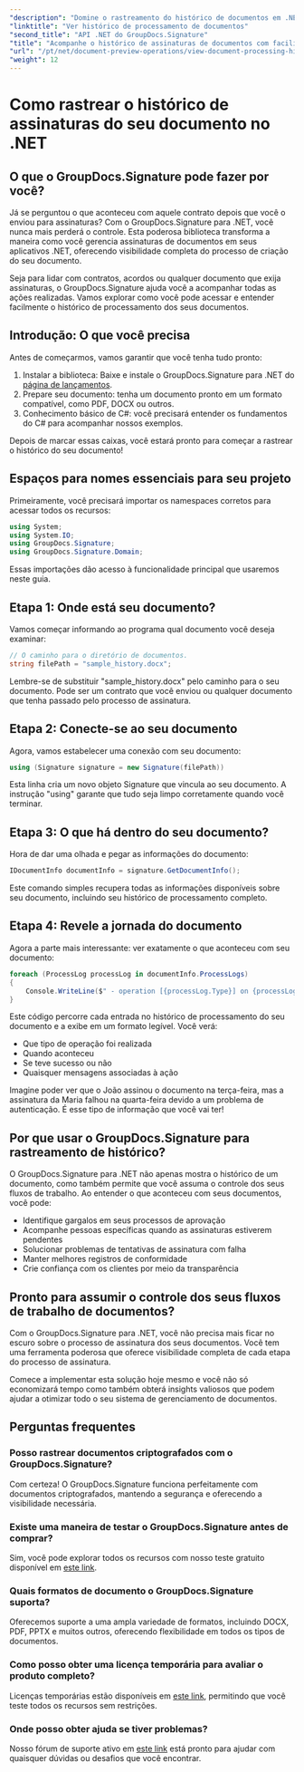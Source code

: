 ```yaml
---
"description": "Domine o rastreamento do histórico de documentos em .NET com o GroupDocs.Signature. Nosso guia passo a passo ajuda você a monitorar os processos de assinatura e otimizar o gerenciamento do fluxo de trabalho."
"linktitle": "Ver histórico de processamento de documentos"
"second_title": "API .NET do GroupDocs.Signature"
"title": "Acompanhe o histórico de assinaturas de documentos com facilidade no .NET"
"url": "/pt/net/document-preview-operations/view-document-processing-history/"
"weight": 12
---
```


# Como rastrear o histórico de assinaturas do seu documento no .NET

## O que o GroupDocs.Signature pode fazer por você?

Já se perguntou o que aconteceu com aquele contrato depois que você o enviou para assinaturas? Com o GroupDocs.Signature para .NET, você nunca mais perderá o controle. Esta poderosa biblioteca transforma a maneira como você gerencia assinaturas de documentos em seus aplicativos .NET, oferecendo visibilidade completa do processo de criação do seu documento.

Seja para lidar com contratos, acordos ou qualquer documento que exija assinaturas, o GroupDocs.Signature ajuda você a acompanhar todas as ações realizadas. Vamos explorar como você pode acessar e entender facilmente o histórico de processamento dos seus documentos.

## Introdução: O que você precisa

Antes de começarmos, vamos garantir que você tenha tudo pronto:

1. Instalar a biblioteca: Baixe e instale o GroupDocs.Signature para .NET do [página de lançamentos](https://releases.groupdocs.com/signature/net/).
2. Prepare seu documento: tenha um documento pronto em um formato compatível, como PDF, DOCX ou outros.
3. Conhecimento básico de C#: você precisará entender os fundamentos do C# para acompanhar nossos exemplos.

Depois de marcar essas caixas, você estará pronto para começar a rastrear o histórico do seu documento!

## Espaços para nomes essenciais para seu projeto

Primeiramente, você precisará importar os namespaces corretos para acessar todos os recursos:

```csharp
using System;
using System.IO;
using GroupDocs.Signature;
using GroupDocs.Signature.Domain;
```

Essas importações dão acesso à funcionalidade principal que usaremos neste guia.

## Etapa 1: Onde está seu documento?

Vamos começar informando ao programa qual documento você deseja examinar:

```csharp
// O caminho para o diretório de documentos.
string filePath = "sample_history.docx";
```

Lembre-se de substituir "sample_history.docx" pelo caminho para o seu documento. Pode ser um contrato que você enviou ou qualquer documento que tenha passado pelo processo de assinatura.

## Etapa 2: Conecte-se ao seu documento

Agora, vamos estabelecer uma conexão com seu documento:

```csharp
using (Signature signature = new Signature(filePath))
```

Esta linha cria um novo objeto Signature que vincula ao seu documento. A instrução "using" garante que tudo seja limpo corretamente quando você terminar.

## Etapa 3: O que há dentro do seu documento?

Hora de dar uma olhada e pegar as informações do documento:

```csharp
IDocumentInfo documentInfo = signature.GetDocumentInfo();
```

Este comando simples recupera todas as informações disponíveis sobre seu documento, incluindo seu histórico de processamento completo.

## Etapa 4: Revele a jornada do documento

Agora a parte mais interessante: ver exatamente o que aconteceu com seu documento:

```csharp
foreach (ProcessLog processLog in documentInfo.ProcessLogs)
{
    Console.WriteLine($" - operation [{processLog.Type}] on {processLog.Date.ToShortDateString()}. Succeeded/Failed {processLog.Succeeded}/{processLog.Failed}. Message: {processLog.Message}");
}
```

Este código percorre cada entrada no histórico de processamento do seu documento e a exibe em um formato legível. Você verá:
- Que tipo de operação foi realizada
- Quando aconteceu
- Se teve sucesso ou não
- Quaisquer mensagens associadas à ação

Imagine poder ver que o João assinou o documento na terça-feira, mas a assinatura da Maria falhou na quarta-feira devido a um problema de autenticação. É esse tipo de informação que você vai ter!

## Por que usar o GroupDocs.Signature para rastreamento de histórico?

O GroupDocs.Signature para .NET não apenas mostra o histórico de um documento, como também permite que você assuma o controle dos seus fluxos de trabalho. Ao entender o que aconteceu com seus documentos, você pode:

- Identifique gargalos em seus processos de aprovação
- Acompanhe pessoas específicas quando as assinaturas estiverem pendentes
- Solucionar problemas de tentativas de assinatura com falha
- Manter melhores registros de conformidade
- Crie confiança com os clientes por meio da transparência

## Pronto para assumir o controle dos seus fluxos de trabalho de documentos?

Com o GroupDocs.Signature para .NET, você não precisa mais ficar no escuro sobre o processo de assinatura dos seus documentos. Você tem uma ferramenta poderosa que oferece visibilidade completa de cada etapa do processo de assinatura.

Comece a implementar esta solução hoje mesmo e você não só economizará tempo como também obterá insights valiosos que podem ajudar a otimizar todo o seu sistema de gerenciamento de documentos.

## Perguntas frequentes

### Posso rastrear documentos criptografados com o GroupDocs.Signature?

Com certeza! O GroupDocs.Signature funciona perfeitamente com documentos criptografados, mantendo a segurança e oferecendo a visibilidade necessária.

### Existe uma maneira de testar o GroupDocs.Signature antes de comprar?

Sim, você pode explorar todos os recursos com nosso teste gratuito disponível em [este link](https://releases.groupdocs.com/).

### Quais formatos de documento o GroupDocs.Signature suporta?

Oferecemos suporte a uma ampla variedade de formatos, incluindo DOCX, PDF, PPTX e muitos outros, oferecendo flexibilidade em todos os tipos de documentos.

### Como posso obter uma licença temporária para avaliar o produto completo?

Licenças temporárias estão disponíveis em [este link](https://purchase.groupdocs.com/temporary-license/), permitindo que você teste todos os recursos sem restrições.

### Onde posso obter ajuda se tiver problemas?

Nosso fórum de suporte ativo em [este link](https://forum.groupdocs.com/c/signature/13) está pronto para ajudar com quaisquer dúvidas ou desafios que você encontrar.